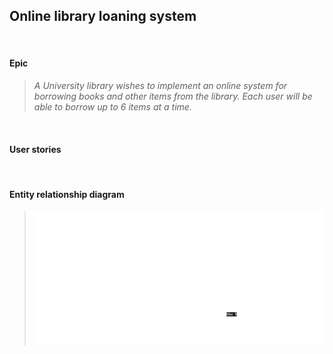
## Online library loaning system

<br>

#### Epic

>_A University library wishes to implement an online system for borrowing books and other items from the library. Each user will be able to borrow up to 6 items at a time._
<br>

#### User stories

> 

<br>

#### Entity relationship diagram

> ![modeling_extension_3.svg](modeling_extension_3.svg)

